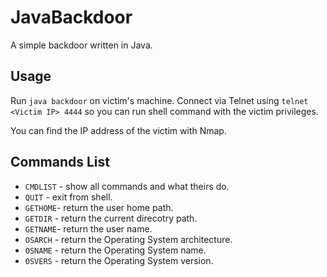 # JavaBackdoor
A simple backdoor written in Java.

## Usage
Run `java backdoor` on victim's machine. Connect via Telnet using `telnet <Victim IP> 4444` so you can run shell command with the victim privileges. 

You can find the IP address of the victim with Nmap.

## Commands List
- `CMDLIST` - show all commands and what theirs do.
- `QUIT` - exit from shell.
- `GETHOME`- return the user home path.
- `GETDIR` - return the current direcotry path.
- `GETNAME`- return the user name.
- `OSARCH` - return the Operating System architecture.
- `OSNAME` - return the Operating System name.
- `OSVERS` - return the Operating System version.

